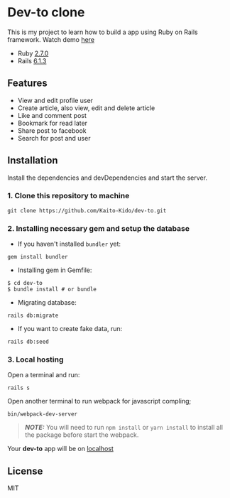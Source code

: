# Dev-to clone

This is my project to learn how to build a app using Ruby on Rails framework. Watch demo [here](http://137.184.91.249/)

- Ruby [2.7.0](https://github.com/rbenv/rbenv)
- Rails [6.1.3](https://github.com/rails/rails)

## Features

- View and edit profile user
- Create article, also view, edit and delete article
- Like and comment post
- Bookmark for read later
- Share post to facebook
- Search for post and user

## Installation

Install the dependencies and devDependencies and start the server.

### 1. Clone this repository to machine

```
git clone https://github.com/Kaito-Kido/dev-to.git
```

### 2. Installing necessary gem and setup the database

- If you haven't installed `bundler` yet:

```
gem install bundler
```

- Installing gem in Gemfile:

```
$ cd dev-to
$ bundle install # or bundle
```

- Migrating database:

```
rails db:migrate
```

- If you want to create fake data, run:

```
rails db:seed
```

### 3. Local hosting

Open a terminal and run:

```
rails s
```

Open another terminal to run webpack for javascript compling;

```
bin/webpack-dev-server
```

> **_NOTE:_** You will need to run `npm install` or `yarn install` to install all the package before start the webpack.

Your **dev-to** app will be on [localhost](http://localhost:3000/home/index)

## License

MIT
